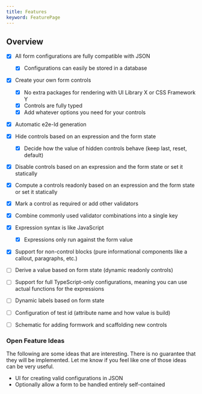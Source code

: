 ```yaml
---
title: Features
keyword: FeaturePage
---
```



## Overview

- [x] All form configurations are fully compatible with JSON
  - [x] Configurations can easily be stored in a database
- [x] Create your own form controls
  - [x] No extra packages for rendering with UI Library X or CSS Framework Y
  - [x] Controls are fully typed
  - [x] Add whatever options you need for your controls
- [x] Automatic e2e-Id generation
- [x] Hide controls based on an expression and the form state
  - [x] Decide how the value of hidden controls behave (keep last, reset, default)
- [x] Disable controls based on an expression and the form state or set it statically
- [x] Compute a controls readonly based on an expression and the form state or set it statically
- [x] Mark a control as required or add other validators
- [x] Combine commonly used validator combinations into a single key
- [x] Expression syntax is like JavaScript
  - [x] Expressions only run against the form value
- [x] Support for non-control blocks (pure informational components like a callout, paragraphs, etc.)
- [ ] Derive a value based on form state (dynamic readonly controls)
- [ ] Support for full TypeScript-only configurations, meaning you can use actual functions for the expressions
- [ ] Dynamic labels based on form state
- [ ] Configuration of test id (attribute name and how value is build)
- [ ] Schematic for adding formwork and scaffolding new controls


### Open Feature Ideas

The following are some ideas that are interesting. There is no guarantee that they will be implemented. Let me know if you feel like one of those ideas can be very useful.

- UI for creating valid configurations in JSON
- Optionally allow a form to be handled entirely self-contained
